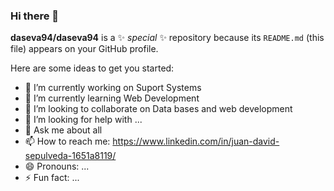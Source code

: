 ### Hi there 👋


**daseva94/daseva94** is a ✨ _special_ ✨ repository because its `README.md` (this file) appears on your GitHub profile.

Here are some ideas to get you started:

- 🔭 I’m currently working on Suport Systems
- 🌱 I’m currently learning Web Development 
- 👯 I’m looking to collaborate on Data bases and web development
- 🤔 I’m looking for help with ...
- 💬 Ask me about all
- 📫 How to reach me: https://www.linkedin.com/in/juan-david-sepulveda-1651a8119/
- 😄 Pronouns: ...
- ⚡ Fun fact: ...

